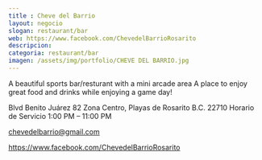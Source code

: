 ```yaml
---
title : Cheve del Barrio
layout: negocio
slogan: restaurant/bar
web: https://www.facebook.com/ChevedelBarrioRosarito 
descripcion: 
categoria: restaurant/bar
imagen: /assets/img/portfolio/CHEVE DEL BARRIO.jpg
---
```


A beautiful sports bar/resturant with a mini arcade area A place to enjoy great food and drinks while enjoying a game day!

Blvd Benito Juárez 82
Zona Centro, Playas de Rosarito B.C. 22710
Horario de Servicio 
1:00 PM – 11:00 PM

chevedelbarrio@gmail.com

https://www.facebook.com/ChevedelBarrioRosarito
